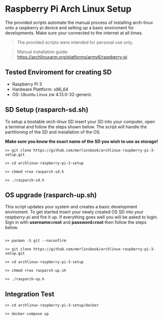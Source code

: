 # Raspberry Pi Arch Linux Setup

The provided scripts automate the manual process of installing arch-linux onto a raspberry pi device and setting up a basic enviroment for developments. Make sure your connected to the internet at all times.

> The provided scripts were intended for personal use only.

> Manual installation guide: https://archlinuxarm.org/platforms/armv6/raspberry-pi

## Tested Enviroment for creating SD

- Raspberry Pi 3
- Hardware Plattform: x86_64
- OS: Ubuntu Linux zw 4.13.0-32-generic

## SD Setup (rasparch-sd.sh)

To setup a bootable *arch-linux* SD insert your SD into your computer, open a terminal and follow the steps shown below. The script will handle the partitioning of the SD and installation of the OS.

**Make sure you know the exact name of the SD you wish to use as storage!**

```shell
>> git clone https://github.com/merlinsbook/archlinux-raspberry-pi-3-setup.git

>> cd archlinux-raspberry-pi-3-setup

>> chmod +rwx rasparch-sd.h

>> ./rasparch-sd.h

``` 

## OS upgrade (rasparch-up.sh)

This script updates your system and creates a basic development enviroment.
To get started insert your newly created OS SD into your *raspberry-pi* and fire it up. If everything goes well you will be asked to login. Sign in with **username=root** and **password=root** then follow the steps below.

```shell

>> pacman -S git --noconfirm

>> git clone https://github.com/merlinsbook/archlinux-raspberry-pi-3-setup.git

>> cd archlinux-raspberry-pi-3-setup

>> chmod +rwx rasparch-up.sh

>> ./rasparch-up.h
```

## Integration Test

```shell
>> cd archlinux-raspberry-pi-3-setup/docker

>> docker-compose up
``` 